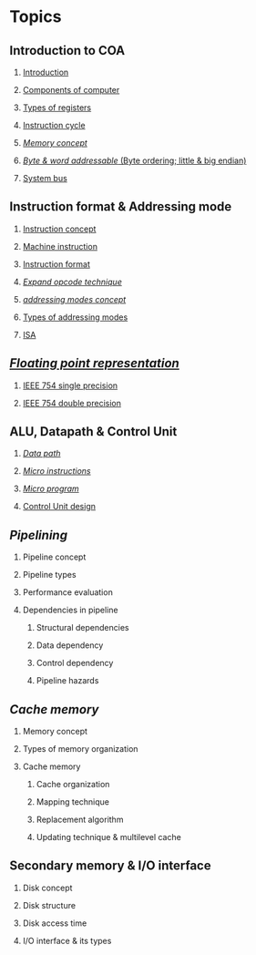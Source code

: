 # Topics

## Introduction to COA

1. [Introduction](README.md#introduction-to-coa)

2. [Components of computer](/Introduction%20to%20COA/Components%20of%20Computer/)

3. [Types of registers](Introduction%20to%20COA/Types%20of%20Registers.md)

4. [Instruction cycle](Introduction%20to%20COA/Instruction%20Cycle.md)

5. [*Memory concept*](Introduction%20to%20COA/Memory%20Concept.md)

6. [*Byte & word addressable* (Byte ordering; little & big endian)](Introduction%20to%20COA/Byte%20and%20Word.md)

7. [System bus](Introduction%20to%20COA/System%20Bus.md)

## Instruction format & Addressing mode

1. [Instruction concept](Instruction%20Format%20and%20Addressing%20Mode/Instruction%20Concept.md)

2. [Machine instruction](Instruction%20Format%20and%20Addressing%20Mode/Machine%20Instruction.md)

3. [Instruction format](Instruction%20Format%20and%20Addressing%20Mode/Instruction%20Format.md)

4. [*Expand opcode technique*](Instruction%20Format%20and%20Addressing%20Mode/Expand%20Opcode%20Technique.md)

5. [*addressing modes concept*](Instruction%20Format%20and%20Addressing%20Mode/Addressing%20Mode/Introduction.md)

6. [Types of addressing modes](Instruction%20Format%20and%20Addressing%20Mode/Addressing%20Mode/Types.md)

7. [ISA](Instruction%20Format%20and%20Addressing%20Mode/ISA.md)

## [*Floating point representation*](Floating%20Point%20Representation/Introduction.md)

1. [IEEE 754 single precision](Floating%20Point%20Representation/Float%20and%20Double.md#Single%20Precision)

2. [IEEE 754 double precision](Floating%20Point%20Representation/Float%20and%20Double.md#Double%20Precision)

## ALU, Datapath & Control Unit

1. [*Data path*](ALU%20Datapath%20and%20CU/ALU%20Data%20path/)

2. [*Micro instructions*](ALU%20Datapath%20and%20CU/Micro%20Instructions.md)

3. [*Micro program*](ALU%20Datapath%20and%20CU/Micro%20Programs.md)

4. [Control Unit design](ALU%20Datapath%20and%20CU/CU%20Design.md)

## *Pipelining*

1. Pipeline concept

2. Pipeline types

3. Performance evaluation

4. Dependencies in pipeline

    1. Structural dependencies

    2. Data dependency

    3. Control dependency

    4. Pipeline hazards

## *Cache memory*

1. Memory concept

2. Types of memory organization

3. Cache memory

    1. Cache organization

    2. Mapping technique

    3. Replacement algorithm

    4. Updating technique & multilevel cache

## Secondary memory & I/O interface

1. Disk concept

2. Disk structure

3. Disk access time

4. I/O interface & its types
